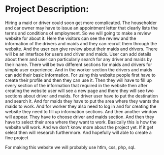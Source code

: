# Project Description:  
 
 
 
 
Hiring a maid or driver could soon get more complicated. The householder and car owner may
have to issue an appointment letter that clearly lists the terms and conditions of employment. So
we will going to make a review website for about it. Here the visitors can see the review and the
information of the drivers and maids and they can recruit them through the website. And the
user can give review about their maids and drivers. There will be an interface for users and
driver and maids. User can add details about them and user can particularly search for any
driver and maids by their name. There will be two different sections for maids and drivers for
simple user experience. And in the worker section the drivers and maids can add their basic
information. For using this website people first have to create their profile and then they can use
it. Then they will have to fill up every section of the information that required in the website then
after creating the website user will see a new page and there they will see two sections about
driver and maids. For driver user have to put the destination and search it. And for maids they
have to put the area where they wants the maids to work. And for worker they also need to log
in and for creating the website they need to fill up information sections. And then another
window will appear. They have to choose driver and maids section. And then they have to select
their area where they want to work. Basically this is how the website will work. And we don’t
know more about the project yet. If it get select then will research furthermore. And hopefully will
able to create a fine project 
 
 
 
 
 
 
 
For making this website we will probably use htlm, css, php, sql. 
